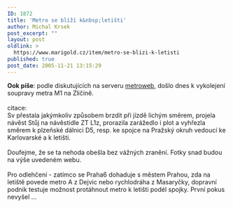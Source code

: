```yaml
---
ID: 1872
title: 'Metro se blíží k&nbsp;letišti'
author: Michal Krsek
post_excerpt: ""
layout: post
oldlink: >
  https://www.marigold.cz/item/metro-se-blizi-k-letisti
published: true
post_date: 2005-11-21 13:15:29
---
```

<p><strong>Ook píše</strong>: podle&nbsp;diskutujících na serveru&nbsp;<a href="http://metroweb.cz/diskuze/viewtopic.php?p=28283" >metroweb</a>, došlo dnes k vykolejení soupravy metra&nbsp;M1 na Zličíně. <br /><br />citace:<br />Sv přestala jakýmkoliv způsobem brzdit při jízdě lichým směrem, projela návěst Stůj na návěstidle ZT L1z, prorazila zarážedlo i plot a vyhřezla směrem k plzeňské dálnici D5, resp. ke spojce na Pražský okruh vedoucí ke Karlovarské a k letišti. <br /><br />Doufejme, že se ta nehoda obešla bez vážných zranění. Fotky snad budou na výše uvedeném webu.<br /><br />Pro odlehčení - zatímco se Praha6 dohaduje s městem Prahou, zda na letiště povede metro A z Dejvic nebo rychlodráha z Masaryčky, dopravní podnik testuje možnost protáhnout metro k letišti podél spojky. První pokus nevyšel ...
</p>
